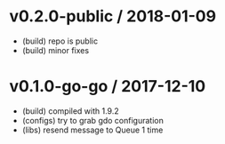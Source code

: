 v0.2.0-public / 2018-01-09
==================

 * (build) repo is public
 * (build) minor fixes

v0.1.0-go-go / 2017-12-10
==================

 * (build) compiled with 1.9.2
 * (configs) try to grab gdo configuration
 * (libs) resend message to Queue 1 time
